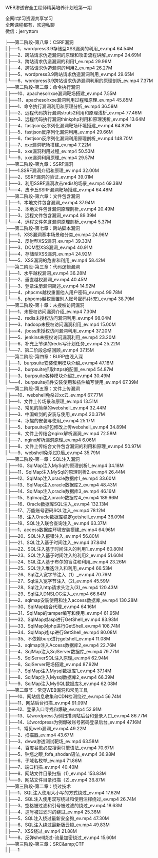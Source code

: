 WEB渗透安全工程师精英培养计划班第一期

全网it学习资源共享学习<br>全网课程都有，欢迎私聊<br>微信：jerryttom<br>

├──第二阶段-第八章：CSRF漏洞<br> | ├──1、wordpress3.9存储型XSS漏洞的利用_ev.mp4 64.54M<br> | ├──2、跨站请求伪造漏洞的原理和攻击流程讲解_ev.mp4 24.69M<br> | ├──3、跨站请求伪造漏洞的利用1_ev.mp4 29.96M<br> | ├──4、跨站请求伪造漏洞的利用2_ev.mp4 26.27M<br> | ├──5、wordpress3.9跨站请求伪造漏洞利用_ev.mp4 29.65M<br> | └──6、wordpress3.9跨站请求伪造漏洞利用的原理剖析_ev.mp4 7.37M<br> ├──第二阶段-第二章：命令执行漏洞<br> | ├──10、apachesolrxxe漏洞靶场搭建_ev.mp4 7.55M<br> | ├──11、apachesolrxxe漏洞利用过程和原理_ev.mp4 45.85M<br> | ├──1、命令执行漏洞利用和原理分析_ev.mp4 36.58M<br> | ├──2、远程代码执行漏洞struts2利用和原理浅析_ev.mp4 77.46M<br> | ├──3、远程代码执行漏洞thinkphp利用和原理浅析_ev.mp4 13.64M<br> | ├──4、fastjson反序列化漏洞靶场环境搭建_ev.mp4 64.82M<br> | ├──5、fastjson反序列化漏洞利用_ev.mp4 29.66M<br> | ├──6、fastjson反序列化漏洞利用原理剖析_ev.mp4 148.70M<br> | ├──7、xxe漏洞靶场搭建_ev.mp4 7.22M<br> | ├──8、xxe漏洞利用过程_ev.mp4 50.53M<br> | └──9、xxe漏洞利用原理_ev.mp4 29.57M<br> ├──第二阶段-第九章：SSRF漏洞<br> | ├──1.SSRF漏洞介绍和原理_ev.mp4 32.00M<br> | ├──2、SSRF漏洞的验证_ev.mp4 39.01M<br> | ├──3、利用SSRF漏洞攻击redis的场景_ev.mp4 69.38M<br> | └──4、皮卡丘SSRF漏洞靶场搭建_ev.mp4 64.48M<br> ├──第二阶段-第六章：文件包含漏洞<br> | ├──1、本地文件包含漏洞_ev.mp4 37.94M<br> | ├──2、本地文件包含漏洞原理剖析_ev.mp4 20.49M<br> | ├──3、远程文件包含漏洞_ev.mp4 89.39M<br> | └──4、远程文件包含漏洞原理剖析_ev.mp4 5.37M<br> ├──第二阶段-第七章：跨站脚本漏洞<br> | ├──1、XSS漏洞基本场景和分类_ev.mp4 24.96M<br> | ├──2、反射型XSS漏洞_ev.mp4 39.33M<br> | ├──3、DOM型XSS漏洞_ev.mp4 40.91M<br> | ├──4、存储型XSS漏洞_ev.mp4 24.92M<br> | └──5、XSS漏洞的危害和利用_ev.mp4 58.42M<br> ├──第二阶段-第三章：代码逻辑漏洞<br> | ├──1、水平越权漏洞_ev.mp4 36.28M<br> | ├──2、垂直越权漏洞_ev.mp4 40.45M<br> | ├──3、登录注册漏洞简述_ev.mp4 14.92M<br> | ├──4、phpcms越权重置他人用户密码_ev.mp4 99.78M<br> | └──5、phpcms越权重置别人账号密码(补充)_ev.mp4 38.79M<br> ├──第二阶段-第十章：未授权访问漏洞<br> | ├──1、未授权访问漏洞介绍_ev.mp4 7.30M<br> | ├──2、redis未授权访问漏洞利用_ev.mp4 98.04M<br> | ├──3、hadoop未授权访问漏洞利用_ev.mp4 15.00M<br> | ├──4、jboss未授权访问漏洞利用_ev.mp4 37.20M<br> | ├──5、jenkins未授权访问漏洞利用_ev.mp4 23.20M<br> | ├──6、补充上节课的redis写计划任务_ev.mp4 25.22M<br> | └──7、第二阶段总结回顾_ev.mp4 37.15M<br> ├──第二阶段-第四章：BURP由浅入深<br> | ├──1、burpsuite安装使用模块介绍_ev.mp4 47.18M<br> | ├──2、burpsuite抓取https的配置_ev.mp4 54.87M<br> | ├──3、burpsuite各种模块介绍2_ev.mp4 30.49M<br> | └──4、burpsuite插件安装使用和插件编写使用_ev.mp4 67.39M<br> ├──第二阶段-第五章：文件上传漏洞<br> | ├──10、webshell免杀过xx云_ev.mp4 67.77M<br> | ├──1、文件上传场景和原理_ev.mp4 13.51M<br> | ├──2、常见的简单的webshell_ev.mp4 32.44M<br> | ├──3、中国蚁剑的安装与使用_ev.mp4 20.37M<br> | ├──4、冰蝎的安装与使用_ev.mp4 25.17M<br> | ├──5、burpsuite抓包修改上传webshell_ev.mp4 34.89M<br> | ├──6、文件上传结合nginx解析漏洞_ev.mp4 72.58M<br> | ├──7、nginx解析漏洞原理_ev.mp4 6.06M<br> | ├──8、文件上传结合文件包含漏洞的利用和原理_ev.mp4 50.97M<br> | └──9、webshell免杀过D盾_ev.mp4 35.79M<br> ├──第二阶段-第一章：SQL注入漏洞<br> | ├──10、SqlMap注入MySql的原理剖析1_ev.mp4 34.18M<br> | ├──11、SqlMap注入MySql的原理剖析2_ev.mp4 26.44M<br> | ├──12、SqlMap注入oracle数据库1_ev.mp4 33.60M<br> | ├──13、SqlMap注入oracle数据库2_ev.mp4 48.43M<br> | ├──14、SqlMap注入oracle数据库3_ev.mp4 46.16M<br> | ├──15、Sqlmap注入oracle数据库4_ev.mp4 189.66M<br> | ├──16、Oracle数据库SQL注入_ev.mp4 132.13M<br> | ├──17、万能账号密码SQL注入_ev.mp4 78.12M<br> | ├──18、注入Oracle数据库稳定getshell_ev.mp4 36.09M<br> | ├──19、SQL注入联合查询注入_ev.mp4 63.37M<br> | ├──1、access数据库环境安装搭建_ev.mp4 64.96M<br> | ├──20、SQL注入报错注入_ev.mp4 56.80M<br> | ├──21、SQL注入基于时间注入_ev.mp4 37.84M<br> | ├──22、SQL注入基于时间注入的利用1_ev.mp4 60.80M<br> | ├──23、SQL注入基于时间注入的利用2_ev.mp4 51.60M<br> | ├──24、SQL注入基于布尔的盲注和利用_ev.mp4 23.26M<br> | ├──25、SQL注入堆迭注入和利用_ev.mp4 66.53M<br> | ├──26、Sql注入宽字节注入（1）_ev.mp4 70.76M<br> | ├──27、Sql注入宽字节注入（2)_ev.mp4 45.59M<br> | ├──28、Sql注入http请求头注入(3)_ev.mp4 120.43M<br> | ├──29、Sql注入DNSLOG注入_ev.mp4 66.64M<br> | ├──2、sqlmap安装使用和注入access数据库_ev.mp4 130.28M<br> | ├──30、SqlMap结合代理_ev.mp4 64.16M<br> | ├──31、SqlMap的tamper编写和使用_ev.mp4 61.95M<br> | ├──32、SqlMap对asp进行GetShell_ev.mp4 83.93M<br> | ├──33、SqlMap对php进行GetShell_ev.mp4 108.74M<br> | ├──34、SqlMap对jsp进行GetShell_ev.mp4 80.08M<br> | ├──35、不依赖burp进行getshell_ev.mp4 11.08M<br> | ├──3、sqlmap注入Access数据库2_ev.mp4 22.76M<br> | ├──4、SqlMap注入SqlServer数据库_ev.mp4 79.77M<br> | ├──5、SqlServerSQL注入原理_ev.mp4 62.94M<br> | ├──6、SqlServer靶场搭建_ev.mp4 87.92M<br> | ├──7、SqlMap注入Mysql数据库1_ev.mp4 37.14M<br> | ├──8、SqlMap注入Mysql数据库2_ev.mp4 66.39M<br> | └──9、SqlMap注入MySQL数据库3_ev.mp4 62.08M<br> ├──第二章节：常见WEB漏洞和常见工具<br> | ├──10、网站信息收集和CDN检测绕过_ev.mp4 56.74M<br> | ├──11、网站后台扫描_ev.mp4 91.09M<br> | ├──12、登录入口寻找和爆破_ev.mp4 52.91M<br> | ├──13、以wordpress为例扫描网站后台和登录入口_ev.mp4 86.77M<br> | ├──14、以wordpress为例爆破账号密码登录后台_ev.mp4 47.16M<br> | ├──1、常见web漏洞_ev.mp4 49.22M<br> | ├──2、扫描器_ev.mp4 43.67M<br> | ├──3、dvwa渗透测试靶场_ev.mp4 63.58M<br> | ├──4、百度谷歌必应搜索引擎语法_ev.mp4 70.67M<br> | ├──5、钟馗之眼_fofa_shodan语法_ev.mp4 36.98M<br> | ├──6、子域名枚举_ev.mp4 71.86M<br> | ├──7、端口扫描_ev.mp4 40.40M<br> | ├──8、网站文件目录扫描（1)_ev.mp4 153.83M<br> | └──9、网站文件目录扫描（2)_ev.mp4 36.87M<br> ├──第三阶段-第二章：绕过技术<br> | ├──1、SQL注入使用大小写的方式绕过_ev.mp4 17.62M<br> | ├──2、SQL注入使用双写绕过和使用注释绕过_ev.mp4 26.74M<br> | ├──3、空格被过滤和引号被过滤的绕过_ev.mp4 18.63M<br> | ├──4、逗号被过滤时的绕过_ev.mp4 25.36M<br> | ├──5、SQL注入绕过最新安全狗_ev.mp4 47.30M<br> | ├──6、SQL注入绕过最新版云锁_ev.mp4 49.83M<br> | ├──7、XSS绕过_ev.mp4 21.88M<br> | └──8、反弹shell绕过-流量加密绕过_ev.mp4 15.60M<br> ├──第三阶段-第三章：SRC&amp;amp;CTF<br> | ├──1